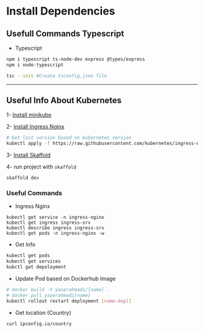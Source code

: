 # Install Dependencies



## Usefull Commands Typescript

- Typescript

```bash
npm i typescript ts-node-dev express @types/express
npm i node-typescript

tsc --init #Create tsconfig.json file
```

<hr>

## Useful Info About Kubernetes
1- [Install minikube](https://minikube.sigs.k8s.io/docs/start/)

2- [Install Ingress Nginx](https://kubernetes.github.io/ingress-nginx/deploy/)

```bash
# Get last version based on kubernetes version
kubectl apply -f https://raw.githubusercontent.com/kubernetes/ingress-nginx/controller-v1.3.0/deploy/static/provider/cloud/deploy.yaml
```

3- [Install Skaffold](https://skaffold.dev/docs/install/)

4- run project with `skaffold`
```
skaffold dev
```

### Useful Commands

- Ingress Nginx
```
kubectl get service -n ingress-nginx
kubectl get ingress ingress-srv
kubectl describe ingress ingress-srv
kubectl get pods -n ingress-nginx -w
```

- Get Info
```bash
kubectl get pods
kubectl get services
kubctl get depoloyment
````

- Update Pod based on Dockerhub Image
```bash
# docker build -t yaserahmadi/[name] .
# docker pull yaserahmadi[name]
kubectl rollout restart deployment [name-depl]
```

- Get location (Country)
```bash
curl ipconfig.io/country
```
